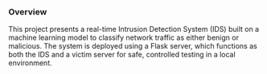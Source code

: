### Overview
This project presents a real-time Intrusion Detection System (IDS) built on a machine learning model to classify network traffic as either benign or malicious. The system is deployed using a Flask server, which functions as both the IDS and a victim server for safe, controlled testing in a local environment.
